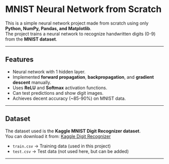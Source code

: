 # MNIST Neural Network from Scratch

This is a simple neural network project made from scratch using only **Python, NumPy, Pandas, and Matplotlib**.  
The project trains a neural network to recognize handwritten digits (0-9) from the **MNIST dataset**.

---

## Features
- Neural network with 1 hidden layer.
- Implemented **forward propagation**, **backpropagation**, and **gradient descent** manually.
- Uses **ReLU** and **Softmax** activation functions.
- Can test predictions and show digit images.
- Achieves decent accuracy (~85-90%) on MNIST data.

---

## Dataset
The dataset used is the **Kaggle MNIST Digit Recognizer dataset**.  
You can download it from: [Kaggle Digit Recognizer](https://www.kaggle.com/competitions/digit-recognizer/data)

- `train.csv` → Training data (used in this project)  
- `test.csv` → Test data (not used here, but can be added)

---
